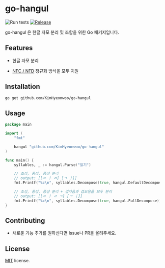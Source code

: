 # go-hangul
![Run tests](https://github.com/KimHyeonwoo/go-hangul/workflows/Run%20tests/badge.svg)
[![Release](https://img.shields.io/github/v/tag/KimHyeonwoo/go-hangul?label=Release)](https://github.com/KimHyeonwoo/go-hangul/releases)

go-hangul 은 한글 자모 분리 및 조합을 위한 Go 패키지입니다.

## Features

- 한글 자모 분리

- [NFC / NFD](https://gist.github.com/Pusnow/aa865fa21f9557fa58d691a8b79f8a6d#%EC%A0%95%EA%B7%9C%ED%99%94) 정규화 방식을 모두 지원

## Installation

```bash
go get github.com/KimHyeonwoo/go-hangul
```

## Usage

```go
package main

import (
	"fmt"

	hangul "github.com/KimHyeonwoo/go-hangul"
)

func main() {
	syllables, _ := hangul.Parse("읽기")

	// 초성, 중성, 종성 분리
	// output: [[ㅇ ㅣ ㄺ] [ㄱ ㅣ]]
	fmt.Printf("%c\n", syllables.Decompose(true, hangul.DefaultDecompose))

	// 초성, 중성, 종성 분리 + 겹자음과 겹모음을 모두 분리
	// output: [[ㅇ ㅣ ㄹ ㄱ] [ㄱ ㅣ]]
	fmt.Printf("%c\n", syllables.Decompose(true, hangul.FullDecompose))
}
```

## Contributing

* 새로운 기능 추가를 원하신다면 Issue나 PR을 올려주세요.

## License

[MIT](/LICENSE) license.
